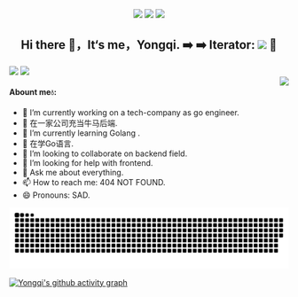 <div align="center">
   <img src="https://img.shields.io/badge/-Vanyongqi-1572B6?style=flat-square&logo=Vanyongqi" /> 
 <img src="https://img.shields.io/badge/-GO-E34F26?style=flat-square&logo=GO&logoColor=white" />
  <img src="https://img.shields.io/badge/-GO-E34F26?style=flat-square&logo=GO&logoColor=white" />
 <h2 >Hi there 👋，It‘s me，Yongqi.       ➡️  ➡️ Iterator: <img src="https://profile-counter.glitch.me/vanyongqi/count.svg">   🚀 </h2>

</div>

<div>
   <img height="160px" src="https://github-readme-stats.vercel.app/api/top-langs/?username=vanyongqi&layout=compact"  >
  <img height="160px"   src="https://github-readme-stats.vercel.app/api?username=vanyongqi&show_icons=true&theme=transparent" >
</div>

  <img src="https://stats.justsong.cn/api/csdn?id=qq_41722524" style align="right">
<h4>Abount me💧:</h4>

- 🔭 I’m currently working on a tech-company as go engineer.
- 🔭 在一家公司充当牛马后端.
- 🌱 I’m currently learning  Golang .
- 🌱 在学Go语言.
- 👯 I’m looking to collaborate on backend field.
- 🤔 I’m looking for help with frontend.
- 💬 Ask me about everything.
- 📫 How to reach me: 404 NOT FOUND. 
- 😄 Pronouns: SAD.


<div align="center"> <img src="https://raw.githubusercontent.com/vanyongqi/vanyongqi/output/github-contribution-grid-snake.svg"> </div>

[![Yongqi's github activity graph](https://github-readme-activity-graph.vercel.app/graph?username=vanyongqi&theme=minimal)](https://github.com/ashutosh00710/github-readme-activity-graph)








